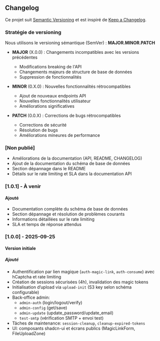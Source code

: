 ## Changelog

Ce projet suit [Semantic Versioning](https://semver.org/lang/fr/) et est inspiré de [Keep a Changelog](https://keepachangelog.com/fr/).

### Stratégie de versioning

Nous utilisons le versioning sémantique (SemVer) : **MAJOR.MINOR.PATCH**

- **MAJOR** (X.0.0) : Changements incompatibles avec les versions précédentes
  - Modifications breaking de l'API
  - Changements majeurs de structure de base de données
  - Suppression de fonctionnalités

- **MINOR** (0.X.0) : Nouvelles fonctionnalités rétrocompatibles
  - Ajout de nouveaux endpoints API
  - Nouvelles fonctionnalités utilisateur
  - Améliorations significatives

- **PATCH** (0.0.X) : Corrections de bugs rétrocompatibles
  - Corrections de sécurité
  - Résolution de bugs
  - Améliorations mineures de performance

### [Non publié]
- Améliorations de la documentation (API, README, CHANGELOG)
- Ajout de la documentation du schéma de base de données
- Section dépannage dans le README
- Détails sur le rate limiting et SLA dans la documentation API

### [1.0.1] - À venir
#### Ajouté
- Documentation complète du schéma de base de données
- Section dépannage et résolution de problèmes courants
- Informations détaillées sur le rate limiting
- SLA et temps de réponse attendus

### [1.0.0] - 2025-09-25
#### Version initiale
##### Ajouté
- Authentification par lien magique (`auth-magic-link`, `auth-consume`) avec hCaptcha et rate limiting
- Création de sessions sécurisées (4h), invalidation des magic tokens
- Initialisation d’upload via `upload-init` (S3 key selon schéma configurable)
- Back‑office admin:
  - `admin-auth` (login/logout/verify)
  - `admin-config` (get/save)
  - `admin-update` (update_password/update_email)
  - `test-smtp` (vérification SMTP + envoi test)
- Tâches de maintenance: `session-cleanup`, `cleanup-expired-tokens`
- UI: composants shadcn-ui et écrans publics (MagicLinkForm, FileUploadZone)
